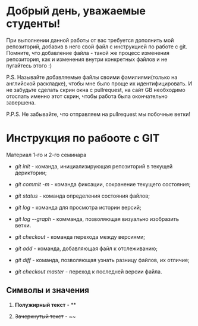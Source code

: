 # Добрый день, уважаемые студенты! 
  При выполнении данной работы от вас требуется дополнить мой репозиторий, добавив в него свой файл с инструкцией по работе с git. Помните, что добавление файла - такой же процесс изменения репозитория, как и изменения внутри конкретных файлов и не пугайтесь этого :)

  P.S. Называйте добавляемые файлы своими фамилиями(только на английской раскладке), чтобы мне было проще их идентифицировать. И не забудьте сделать скрин окна с pullrequest, на сайт GB необходимо отослать именно этот скрин, чтобы работа была окончательно завершена.

  P.P.S. Не забывайте, что отправляем на pullrequest мы побочные ветки!

  # Инструкция по рабооте с GIT
Материал 1-го и 2-го семинара

* *git init* - команда, инициализирующая репозиторий в текущей дериктории;

* *git commit -m* - команда фиксации, сохранение текущего состояния;

* *git status* - команда определения состояния файлов;

* *git log* - команда для просмотра истории версий;

* *git log --graph* - комманда, позволяющая визуально изобразить ветки.

* *git checkout* - команда перехода между версиями;

* *git add* - команда, добавляющая файл к отслеживанию;

* *git diff* - команда, позволяющая узнать разницу файлов, их отличие;

* *git checkout master* - переход к последней версии файла.

## Символы и значения

1. **Полужирный текст** - **

2. ~~Зачеркнутый текст~~ - ~~